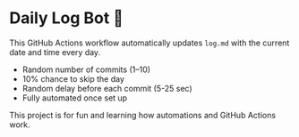 # Daily Log Bot 👾

This GitHub Actions workflow automatically updates `log.md` with the current date and time every day.

- Random number of commits (1–10)
- 10% chance to skip the day
- Random delay before each commit (5-25 sec)
- Fully automated once set up

This project is for fun and learning how automations and GitHub Actions work.
